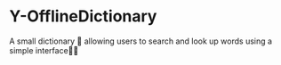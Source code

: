 # Y-OfflineDictionary
A small dictionary 📙 allowing users to search and look up words using a simple interface🐍✨
